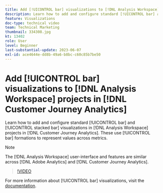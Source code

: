 ```yaml
---
title: Add [!UICONTROL bar] visualizations to [!DNL Analysis Workspace] projects
description: Learn how to add and configure standard [!UICONTROL bar] and [!UICONTROL stacked bar] visualizations to [!DNL Analysis Workspace] projects in [!DNL Customer Journey Analytics].
feature: Visualizations
doc-type: technical video
team: Technical Marketing
thumbnail: 334308.jpg
kt: 13402
role: User
level: Beginner
last-substantial-update: 2023-06-07
exl-id: ace4644e-dd8b-49a6-b8bc-c60c85b7be50
---
```

# Add [!UICONTROL bar] visualizations to [!DNL Analysis Workspace] projects in [!DNL Customer Journey Analytics]

Learn how to add and configure standard [!UICONTROL bar] and [!UICONTROL stacked bar] visualizations in [!DNL Analysis Workspace] projects in [!DNL Customer Journey Analytics]. These use [!UICONTROL bar] formations to represent values across metrics.

>[!NOTE]
>
>The [!DNL Analysis Workspace] user-interface and features are similar across [!DNL Adobe Analytics] and [!DNL Customer Journey Analytics].

>[!VIDEO](https://video.tv.adobe.com/v/334308/?quality=12&learn=on)

For more information about [!UICONTROL bar] visualizations, visit the [documentation](https://experienceleague.adobe.com/docs/analytics-platform/using/cja-workspace/visualizations/bar.html).
